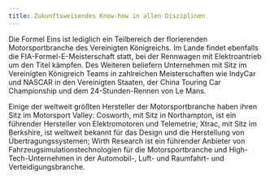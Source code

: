 ```yaml
---
title: Zukunftsweisendes Know-how in allen Disziplinen
---
```


Die Formel Eins ist lediglich ein Teilbereich der florierenden Motorsportbranche des Vereinigten Königreichs. Im Lande findet ebenfalls die FIA-Formel-E-Meisterschaft statt, bei der Rennwagen mit Elektroantrieb um den Titel kämpfen. Des Weiteren beliefern Unternehmen mit Sitz im Vereinigten Königreich Teams in zahlreichen Meisterschaften wie IndyCar und NASCAR in den Vereinigten Staaten, der China Touring Car Championship und dem 24-Stunden-Rennen von Le Mans.

Einige der weltweit größten Hersteller der Motorsportbranche haben ihren Sitz im Motorsport Valley: Cosworth, mit Sitz in Northampton, ist ein führender Hersteller von Elektromotoren und Telemetrie; Xtrac, mit Sitz im Berkshire, ist weltweit bekannt für das Design und die Herstellung von Übertragungssystemen; Wirth Research ist ein führender Anbieter von Fahrzeugsimulationstechnologien für die Motorsportbranche und High-Tech-Unternehmen in der Automobil-, Luft- und Raumfahrt- und Verteidigungsbranche.